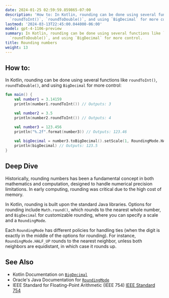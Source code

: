 ```yaml
---
date: 2024-01-25 02:59:59.859865-07:00
description: 'How to: In Kotlin, rounding can be done using several functions like
  `roundToInt()`, `roundToDouble()`, and using `BigDecimal` for more control.'
lastmod: '2024-03-13T22:45:00.044000-06:00'
model: gpt-4-1106-preview
summary: In Kotlin, rounding can be done using several functions like `roundToInt()`,
  `roundToDouble()`, and using `BigDecimal` for more control.
title: Rounding numbers
weight: 13
---
```


## How to:
In Kotlin, rounding can be done using several functions like `roundToInt()`, `roundToDouble()`, and using `BigDecimal` for more control:

```kotlin
fun main() {
    val number1 = 3.14159
    println(number1.roundToInt()) // Outputs: 3

    val number2 = 3.5
    println(number2.roundToInt()) // Outputs: 4

    val number3 = 123.456
    println("%.2f".format(number3)) // Outputs: 123.46
    
    val bigDecimal = number3.toBigDecimal().setScale(1, RoundingMode.HALF_EVEN)
    println(bigDecimal) // Outputs: 123.5
}
```

## Deep Dive
Historically, rounding numbers has been a fundamental concept in both mathematics and computation, designed to handle numerical precision limitations. In early computing, rounding was critical due to the high cost of memory.

In Kotlin, rounding is built upon the standard Java libraries. Options for rounding include `Math.round()`, which rounds to the nearest whole number, and `BigDecimal` for customizable rounding, where you can specify a scale and a `RoundingMode`. 

Each `RoundingMode` has different policies for handling ties (when the digit is exactly in the middle of the options for rounding). For instance, `RoundingMode.HALF_UP` rounds to the nearest neighbor, unless both neighbors are equidistant, in which case it rounds up.

## See Also
- Kotlin Documentation on [`BigDecimal`](https://kotlinlang.org/api/latest/jvm/stdlib/kotlin/java.math.-big-decimal/index.html)
- Oracle's Java Documentation for [`RoundingMode`](https://docs.oracle.com/javase/8/docs/api/java/math/RoundingMode.html)
- IEEE Standard for Floating-Point Arithmetic (IEEE 754) [IEEE Standard 754](https://ieeexplore.ieee.org/document/4610935)
